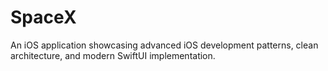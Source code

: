 # SpaceX
An iOS application showcasing advanced iOS development patterns, clean architecture, and modern SwiftUI implementation.
